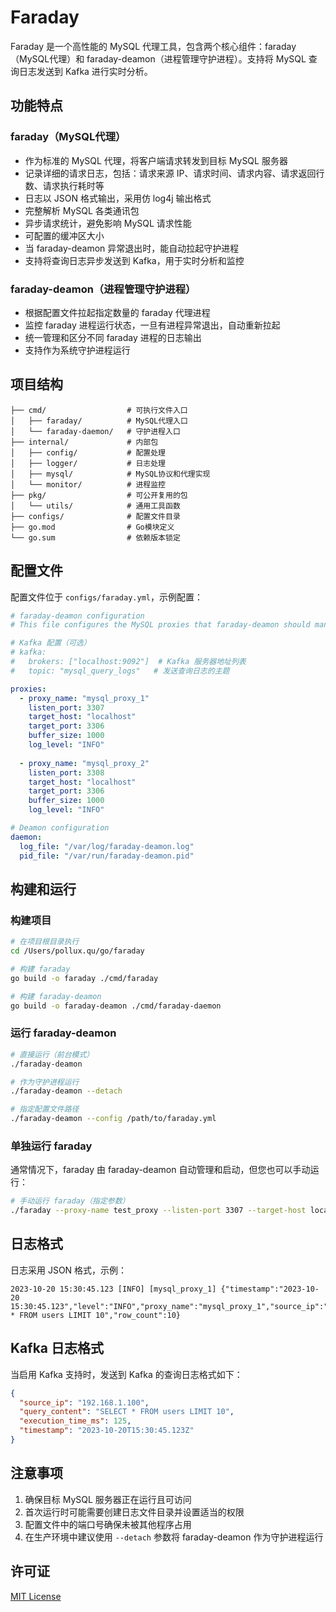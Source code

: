 # Faraday

Faraday 是一个高性能的 MySQL 代理工具，包含两个核心组件：faraday（MySQL代理）和 faraday-deamon（进程管理守护进程）。支持将 MySQL 查询日志发送到 Kafka 进行实时分析。

## 功能特点

### faraday（MySQL代理）
- 作为标准的 MySQL 代理，将客户端请求转发到目标 MySQL 服务器
- 记录详细的请求日志，包括：请求来源 IP、请求时间、请求内容、请求返回行数、请求执行耗时等
- 日志以 JSON 格式输出，采用仿 log4j 输出格式
- 完整解析 MySQL 各类通讯包
- 异步请求统计，避免影响 MySQL 请求性能
- 可配置的缓冲区大小
- 当 faraday-deamon 异常退出时，能自动拉起守护进程
- 支持将查询日志异步发送到 Kafka，用于实时分析和监控

### faraday-deamon（进程管理守护进程）
- 根据配置文件拉起指定数量的 faraday 代理进程
- 监控 faraday 进程运行状态，一旦有进程异常退出，自动重新拉起
- 统一管理和区分不同 faraday 进程的日志输出
- 支持作为系统守护进程运行

## 项目结构

```
├── cmd/                  # 可执行文件入口
│   ├── faraday/          # MySQL代理入口
│   └── faraday-daemon/   # 守护进程入口
├── internal/             # 内部包
│   ├── config/           # 配置处理
│   ├── logger/           # 日志处理
│   ├── mysql/            # MySQL协议和代理实现
│   └── monitor/          # 进程监控
├── pkg/                  # 可公开复用的包
│   └── utils/            # 通用工具函数
├── configs/              # 配置文件目录
├── go.mod                # Go模块定义
└── go.sum                # 依赖版本锁定
```

## 配置文件

配置文件位于 `configs/faraday.yml`，示例配置：

```yaml
# faraday-deamon configuration
# This file configures the MySQL proxies that faraday-deamon should manage

# Kafka 配置（可选）
# kafka:
#   brokers: ["localhost:9092"]  # Kafka 服务器地址列表
#   topic: "mysql_query_logs"   # 发送查询日志的主题

proxies:
  - proxy_name: "mysql_proxy_1"
    listen_port: 3307
    target_host: "localhost"
    target_port: 3306
    buffer_size: 1000
    log_level: "INFO"
  
  - proxy_name: "mysql_proxy_2"
    listen_port: 3308
    target_host: "localhost"
    target_port: 3306
    buffer_size: 1000
    log_level: "INFO"

# Deamon configuration
daemon:
  log_file: "/var/log/faraday-deamon.log"
  pid_file: "/var/run/faraday-deamon.pid"
```

## 构建和运行

### 构建项目

```bash
# 在项目根目录执行
cd /Users/pollux.qu/go/faraday

# 构建 faraday
go build -o faraday ./cmd/faraday

# 构建 faraday-deamon
go build -o faraday-deamon ./cmd/faraday-daemon
```

### 运行 faraday-deamon

```bash
# 直接运行（前台模式）
./faraday-deamon

# 作为守护进程运行
./faraday-deamon --detach

# 指定配置文件路径
./faraday-deamon --config /path/to/faraday.yml
```

### 单独运行 faraday

通常情况下，faraday 由 faraday-deamon 自动管理和启动，但您也可以手动运行：

```bash
# 手动运行 faraday（指定参数）
./faraday --proxy-name test_proxy --listen-port 3307 --target-host localhost --target-port 3306
```

## 日志格式

日志采用 JSON 格式，示例：

```
2023-10-20 15:30:45.123 [INFO] [mysql_proxy_1] {"timestamp":"2023-10-20 15:30:45.123","level":"INFO","proxy_name":"mysql_proxy_1","source_ip":"192.168.1.100","query_time":125,"query_content":"SELECT * FROM users LIMIT 10","row_count":10}
```

## Kafka 日志格式

当启用 Kafka 支持时，发送到 Kafka 的查询日志格式如下：

```json
{
  "source_ip": "192.168.1.100",
  "query_content": "SELECT * FROM users LIMIT 10",
  "execution_time_ms": 125,
  "timestamp": "2023-10-20T15:30:45.123Z"
}
```

## 注意事项

1. 确保目标 MySQL 服务器正在运行且可访问
2. 首次运行时可能需要创建日志文件目录并设置适当的权限
3. 配置文件中的端口号确保未被其他程序占用
4. 在生产环境中建议使用 `--detach` 参数将 faraday-deamon 作为守护进程运行

## 许可证

[MIT License](LICENSE)